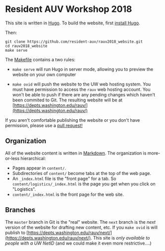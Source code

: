 # Resident AUV Workshop 2018

This site is written in [Hugo](https://gohugo.io).   To build the website, first [install Hugo](https://gohugo.io/getting-started/installing/).

Then:

    git clone https://github.com/resident-auv/rauv2018_website.git
    cd rauv2018_website
    make serve

The [Makefile](Makefile) contains a two rules:

  - `make serve` will run Hugo in server mode,
    allowing you to preview the website on your own computer

  - `make ovid` will push the website to the UW web hosting system.
    You must have permission to access the `rauv` web hosting account.  You won't be able to push if there are any pending changes which haven't been commited to Git.
    The resulting website will be at [https://depts.washington.edu/rauv/](https://depts.washington.edu/rauv/)

If you aren't comfortable publishing the website or you don't have permission, please use a [pull request!](https://help.github.com/articles/about-pull-requests/)

## Organization

All of the website content is written in [Markdown](https://daringfireball.net/projects/markdown/).  The organization is
more-or-less hierarchical:

- Pages appear in `content/`.
- Subdirectories of `content/` become tabs at the top of the web page.
- An `_index.html` file is the "front page" for a tab.  So `content/logistics/_index.html` is the page you get when you click on "Logistics".
- `content/_index.html` is the front page for the web site.

## Branches

The `master` branch in Git is the "real" website.   The `next` branch is the _next_ version of the website for drafting new content, etc.   If you `make ovid` is will publish to [https://depts.washington.edu/rauv/next/](https://depts.washington.edu/rauv/next/).   This site is _only available to people with a UW NetID_  (and we could make it even more restrictive....)


<!-- ## [Projects Folder](projects) -->
